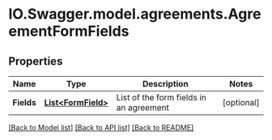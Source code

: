 # IO.Swagger.model.agreements.AgreementFormFields
## Properties

Name | Type | Description | Notes
------------ | ------------- | ------------- | -------------
**Fields** | [**List&lt;FormField&gt;**](FormField.md) | List of the form fields in an agreement | [optional] 

[[Back to Model list]](../README.md#documentation-for-models) [[Back to API list]](../README.md#documentation-for-api-endpoints) [[Back to README]](../README.md)

